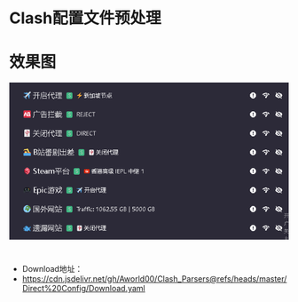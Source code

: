 # Clash配置文件预处理

# 效果图
![](https://raw.githubusercontent.com/Aworld00/Clash_Parsers/refs/heads/master/Image/%E6%95%88%E6%9E%9C%E5%9B%BE.png)
# 
* Download地址：
* https://cdn.jsdelivr.net/gh/Aworld00/Clash_Parsers@refs/heads/master/Direct%20Config/Download.yaml
